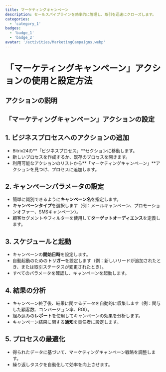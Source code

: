 ```yaml
---
title: マーケティングキャンペーン
description: セールスパイプラインを効率的に管理し、取引を迅速にクローズします。
categories: 
  - 'category_1'
badges: 
  - 'badge_1'
  - 'badge_2'
avatar: '/activities/MarketingCampaigns.webp'
---
```

# 「マーケティングキャンペーン」アクションの使用と設定方法

## アクションの説明

## **「マーケティングキャンペーン」アクションの設定**

## 1. ビジネスプロセスへのアクションの追加
- Bitrix24の**「ビジネスプロセス」**セクションに移動します。
- 新しいプロセスを作成するか、既存のプロセスを開きます。
- 利用可能なアクションのリストから**「マーケティングキャンペーン」**アクションを見つけ、プロセスに追加します。

## 2. キャンペーンパラメータの設定
- 簡単に識別できるように**キャンペーン名**を指定します。
- **キャンペーンタイプ**を選択します（例：メールキャンペーン、プロモーションオファー、SMSキャンペーン）。
- 顧客セグメントやフィルターを使用して**ターゲットオーディエンス**を定義します。

## 3. スケジュールと起動
- キャンペーンの**開始日時**を設定します。
- 自動起動のための**トリガー**を設定します（例：新しいリードが追加されたとき、または取引ステータスが変更されたとき）。
- すべてのパラメータを確認し、キャンペーンを起動します。

## 4. 結果の分析
- キャンペーン終了後、結果に関するデータを自動的に収集します（例：関与した顧客数、コンバージョン率、ROI）。
- 組み込みの**レポート**を使用してキャンペーンの効果を分析します。
- キャンペーン結果に関する**通知**を責任者に設定します。

## 5. プロセスの最適化
- 得られたデータに基づいて、マーケティングキャンペーン戦略を調整します。
- 繰り返しタスクを自動化して効率を向上させます。